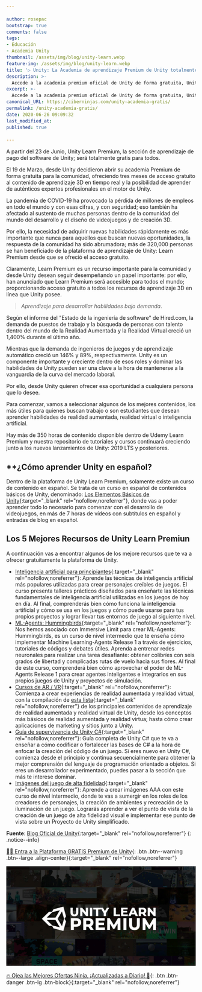```yaml
---

author: rosepac
bootstrap: true
comments: false
tags:
- Educación
- Academia Unity
thumbnail: /assets/img/blog/unity-learn.webp
feature-img: /assets/img/blog/unity-learn.webp
title: '▷ Unity: La Academia de aprendizaje Premium de Unity totalmente gratis y para todos'
description: >-
  Accede a la academia premium oficial de Unity de forma gratuita, Unity Learn Premium disponible sin costo alguno.
excerpt: >-
  Accede a la academia premium oficial de Unity de forma gratuita, Unity Learn Premium disponible sin costo alguno.
canonical_URL: https://ciberninjas.com/unity-academia-gratis/
permalink: /unity-academia-gratis/
date: 2020-06-26 09:09:32
last_modified_at: 
published: true

---
```


A partir del 23 de Junio, Unity Learn Premium, la sección de aprendizaje de pago del software de Unity; será totalmente gratis para todos.

El 19 de Marzo, desde Unity decidieron abrir su academia Premium de forma gratuita para la comunidad, ofreciendo tres meses de acceso gratuito al contenido de aprendizaje 3D en tiempo real y la posibilidad de aprender de auténticos expertos profesionales en el motor de Unity.

La pandemia de COVID-19 ha provocado la pérdida de millones de empleos en todo el mundo y con esas cifras, y con seguridad; eso también ha afectado al sustento de muchas personas dentro de la comunidad del mundo del desarrollo y el diseño de videojuegos y de creación 3D.

Por ello, la necesidad de adquirir nuevas habilidades rápidamente es más importante que nunca para aquellos que buscan nuevas oportunidades, la respuesta de la comunidad ha sido abrumadora; más de 320,000 personas se han beneficiado de la plataforma de aprendizaje de Unity: Learn Premium desde que se ofreció el acceso gratuito.

Claramente, Learn Premium es un recurso importante para la comunidad y desde Unity desean seguir desempeñando un papel importante: por ello, han anunciado que Learn Premium será accesible para todos el mundo; proporcionando acceso gratuito a todos los recursos de aprendizaje 3D en línea que Unity posee.

> *Aprendizaje para desarrollar habilidades bajo demanda*.

Según el informe del "Estado de la ingeniería de software" de Hired.com, la demanda de puestos de trabajo y la búsqueda de personas con talento dentro del mundo de la Realidad Aumentada y la Realidad Virtual creció un 1,400% durante el último año.

Mientras que la demanda de ingenieros de juegos y de aprendizaje automático creció un 146% y 89%, respectivamente. Unity es un componente importante y creciente dentro de esos roles  y dominar las habilidades de Unity pueden ser una clave a la hora de mantenerse a la vanguardia de la curva del mercado laboral.

Por ello, desde Unity quieren ofrecer esa oportunidad a cualquiera persona que lo desee.

Para comenzar, vamos a seleccionar algunos de los mejores contenidos, los más útiles para quienes buscan trabajo o son estudiantes que desean aprender  habilidades de realidad aumentada, realidad virtual o inteligencia artificial.

Hay más de 350 horas de contenido disponible dentro de Udemy Learn Premium y nuestra repositorio de tutoriales y cursos continuará creciendo junto a los nuevos lanzamientos de Unity: 2019 LTS y posteriores.

## **¿Cómo aprender Unity en español?

Dentro de la plataforma de Unity Learn Premium, solamente existe un curso de contenido en español. Se trata de un curso en español de contenidos básicos de Unity, denominado: [Los Elementos Básicos de Unity](https://learn.unity.com/course/unity-basics){:target="_blank" rel="nofollow,noreferrer"}, donde vas a poder aprender todo lo necesario para comenzar con el desarrollo de videojuegos, en más de 7 horas de vídeos con subtítulos en español y entradas de blog en español.

## **Los 5 Mejores Recursos de Unity Learn Premiun**

A continuación vas a encontrar algunos de los mejore recursos que te va a ofrecer gratuitamente la plataforma de Unity.

- [Inteligencia artificial para principiantes](https://learn.unity.com/course/artificial-intelligence-for-beginners?_ga=2.5720499.1648223163.1590611795-1832520674.1566856551){:target="_blank" rel="nofollow,noreferrer"}: Aprende las técnicas de inteligencia artificial más populares utilizadas para crear personajes creíbles de juegos. El curso presenta talleres prácticos diseñados para enseñarte las técnicas fundamentales de inteligencia artificial utilizadas en los juegos de hoy en día. Al final, comprenderás bien cómo funciona la inteligencia artificial y cómo se usa en los juegos y cómo puede usarse para tus propios proyectos y lograr llevar tus entornos de juego al siguiente nivel.
- [ML-Agents: Hummingbirds](https://learn.unity.com/course/ml-agents-hummingbirds){:target="_blank" rel="nofollow,noreferrer"}: Nos hemos asociado con Immersive Limit para crear ML-Agents: Hummingbirds, es un curso de nivel intermedio que te enseña cómo implementar Machine Learning-Agents Release 1 a través de ejercicios, tutoriales de códigos y debates útiles. Aprenda a entrenar redes neuronales para realizar una tarea desafiante: obtener colibríes con seis grados de libertad y complicadas rutas de vuelo hacia sus flores. Al final de este curso, comprenderá bien cómo aprovechar el poder de ML-Agents Release 1 para crear agentes inteligentes e integrarlos en sus propios juegos de Unity y proyectos de simulación.
- [Cursos de AR / VR](https://learn.unity.com/courses/?k=["lang%3Aen"%2C"prm%3Apremium"%2C"tag%3A5900b95a090915001e654b47"]&ob=starts){:target="_blank" rel="nofollow,noreferrer"}: Comienza a crear experiencias de realidad aumentada y realidad virtual, con la compilación de [esta lista](https://learn.unity.com/courses?k=["lang%3Aen"%2C"prm%3Apremium"%2C"tag%3A5900b95a090915001e654b47"]&ob=starts){:target="_blank" rel="nofollow,noreferrer"} de los principales contenidos de aprendizaje de realidad aumentada y realidad virtual de Unity, desde los conceptos más básicos de realidad aumentada y realidad virtua; hasta cómo crear aplicaciones de marketing y sitios junto a Unity.
- [Guía de supervivencia de Unity C#](https://learn.unity.com/course/unity-c-survival-guide){:target="_blank" rel="nofollow,noreferrer"}: Guía completa de Unity C# que te va a enseñar a cómo codificar o fortalecer las bases de C# a la hora de enfocar la creación del código de un juego. Si eres nuevo en Unity C#, comienza desde el principio y continua secuencialmente para obtener la mejor comprensión del lenguaje de programación orientado a objetos. Si eres un desarrollador experimentado, puedes pasar a la sección que más te interese dominar.
- [Imágenes del juego de alta fidelidad](https://learn.unity.com/course/buried-memories-high-fidelity-game-visuals){:target="_blank" rel="nofollow,noreferrer"}: Aprende a crear imágenes AAA con este curso de nivel intermedio, donde te vas a sumergir en los roles de los creadores de personajes, la creación de ambientes y recreación de la iluminación de un juego. Lograrás aprender a ver el punto de vista de la creación de un juego de alta fidelidad visual e implementar ese punto de vista sobre un Proyecto de Unity simplificado.

**Fuente**: [Blog Oficial de Unity](https://blogs.unity3d.com/2020/06/23/learn-premium-is-now-available-to-everyone-at-no-cost-forever/){:target="_blank" rel="nofollow,noreferrer"}
{: .notice--info}

[👩‍🏫 Entra a la Plataforma GRATIS Premium de Unity](https://unity.com/products/learn-premium){: .btn .btn--warning .btn--large .align-center}{:target="_blank" rel="nofollow,noreferrer"}

![Accede a la academia premium oficial de Unity de forma gratuita, Unity Learn Premium disponible sin costo alguno.](/assets/img/blog/unity-learn.webp "Accede a la academia premium oficial de Unity de forma gratuita, Unity Learn Premium disponible sin costo alguno.")

[🔥 Ojea las Mejores Ofertas Ninja, ¡Actualizadas a Diario! 🎁](https://www.amazon.es/shop/cibercursos){: .btn .btn-danger .btn-lg .btn-block}{:target="_blank" rel="nofollow,noreferrer"}